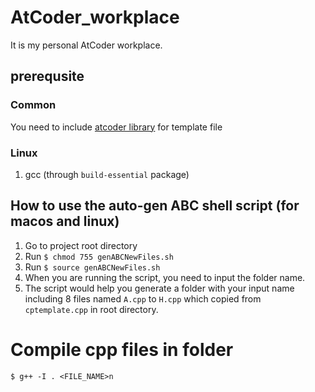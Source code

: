 # AtCoder_workplace

It is my personal AtCoder workplace.

## prerequsite

### Common
You need to include [atcoder library](https://github.com/atcoder/ac-library) for template file 

### Linux
1. gcc (through `build-essential` package)

## How to use the auto-gen ABC shell script (for macos and linux)

1. Go to project root directory
2. Run `$ chmod 755 genABCNewFiles.sh`
3. Run `$ source genABCNewFiles.sh`
4. When you are running the script, you need to input the folder name.
5. The script would help you generate a folder with your input name including 8 files named `A.cpp` to `H.cpp` which copied from `cptemplate.cpp` in root directory.

# Compile cpp files in folder

```
$ g++ -I . <FILE_NAME>n
```
